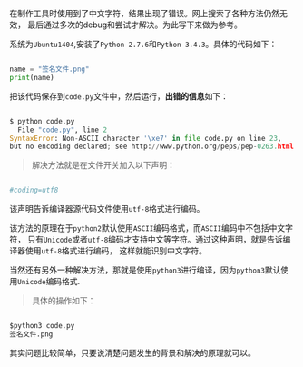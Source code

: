 
在制作工具时使用到了中文字符，结果出现了错误。网上搜索了各种方法仍然无效，
最后通过多次的debug和尝试才解决。为此写下来做为参考。

系统为```Ubuntu1404```,安装了```Python 2.7.6```和```Python 3.4.3```。具体的代码如下：

``` python

name = "签名文件.png"
print(name)

```

把该代码保存到```code.py```文件中，然后运行，**出错的信息**如下：

``` python

$ python code.py
  File "code.py", line 2
SyntaxError: Non-ASCII character '\xe7' in file code.py on line 23,
but no encoding declared; see http://www.python.org/peps/pep-0263.html for details

```

> 解决方法就是在文件开关加入以下声明：

``` python

#coding=utf8
```

该声明告诉编译器源代码文件使用```utf-8```格式进行编码。

该方法的原理在于```python2```默认使用```ASCII```编码格式，而```ASCII```编码中不包括中文字符，
只有```Unicode```或者```utf-8```编码才支持中文等字符。通过这种声明，就是告诉编译器使用```utf-8```格式进行编码，
这样就能识别中文字符。

当然还有另外一种解决方法，那就是使用```python3```进行编译，因为```python3```默认使用```Unicode```编码格式.

> 具体的操作如下：

``` python

$python3 code.py
签名文件.png

```
其实问题比较简单，只要说清楚问题发生的背景和解决的原理就可以。
